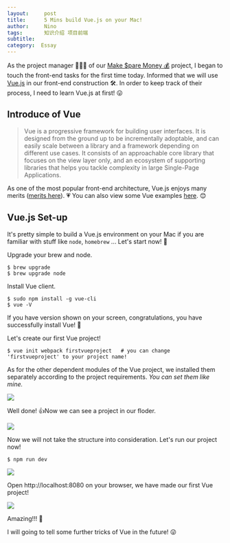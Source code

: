 ```yaml
---
layout:     post
title:      5 Mins build Vue.js on your Mac!
author:     Nino
tags: 		知识介绍 项目前端
subtitle:  	
category:  Essay
---
```


As the project manager 👨🏻‍💻 of our [Make $pare Money 💰]([https://github.com/make-money-sysu/Make-Money](https://github.com/make-money-sysu/Make-Money)
) project, I began to touch the front-end tasks for the first time today. Informed that we will use [Vue.js]([https://www.baidu.com/link?url=Xnh9a8MWdATXnGn2MSt8w0bf5weix8ZMr_25X-J1CrC&ck=8364.1.62.147.181.160.186.560&shh=www.baidu.com&sht=64075107_1_dg&wd=&eqid=c1c9986b000204fe000000065cb44ee4](https://www.baidu.com/link?url=Xnh9a8MWdATXnGn2MSt8w0bf5weix8ZMr_25X-J1CrC&ck=8364.1.62.147.181.160.186.560&shh=www.baidu.com&sht=64075107_1_dg&wd=&eqid=c1c9986b000204fe000000065cb44ee4)
) in our front-end construction 🛠. In order to keep track of their process, I need to learn Vue.js at first! 😛

## Introduce of Vue

> Vue is a progressive framework for building user interfaces. It is designed from the ground up to be incrementally adoptable, and can easily scale between a library and a framework depending on different use cases. It consists of an approachable core library that focuses on the view layer only, and an ecosystem of supporting libraries that helps you tackle complexity in large Single-Page Applications.

As one of the most popular front-end architecture, Vue.js enjoys many merits ([merits here]([https://github.com/vuejs/vue](https://github.com/vuejs/vue)
)). 💗 You can also view some Vue examples [here]([https://vuejs.org/v2/examples/index.html](https://vuejs.org/v2/examples/index.html)
). 😊

## Vue.js Set-up

It's pretty simple to build a Vue.js environment on your Mac if you are familiar with stuff like `node`, `homebrew` ... Let's start now!  🎉

Upgrade your brew and node.

```shell
$ brew upgrade
$ brew upgrade node
```
Install Vue client.

``` shell
$ sudo npm install -g vue-cli
$ vue -V
```

If you have version shown on your screen, congratulations, you have successfully install Vue!  🎉

Let's create our first Vue project!

``` shell
$ vue init webpack firstvueproject   # you can change 'firstvueproject' to your project name!
```

As for the other dependent modules of the Vue project, we installed them separately according to the project requirements. *You can set them like mine.*

![](https://upload-images.jianshu.io/upload_images/3220531-5211872cd13334fa.png?imageMogr2/auto-orient/strip%7CimageView2/2/w/1240)

Well done! 👍Now we can see a project in our floder.

![](https://upload-images.jianshu.io/upload_images/3220531-ba4dc198e2a69717.png?imageMogr2/auto-orient/strip%7CimageView2/2/w/1240)

Now we will not take the structure into consideration. Let's run our project now! 

``` shell 
$ npm run dev
```
![](https://upload-images.jianshu.io/upload_images/3220531-f07d612d98126fb6.png?imageMogr2/auto-orient/strip%7CimageView2/2/w/1240)

Open http://localhost:8080 on your browser, we have made our first Vue project!

![](https://upload-images.jianshu.io/upload_images/3220531-c30e05e9ebfb6ecb.png?imageMogr2/auto-orient/strip%7CimageView2/2/w/1240)

Amazing!!!  🤣

I will going to tell some further tricks of Vue in the future!  😜



